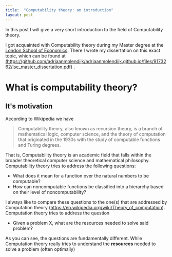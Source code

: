 ```yaml
---
title:  "Computability theory: an introduction"
layout: post
---
```


In this post I will give a very short introduction to the field of Computability theory.

I got acquainted with Computability theory during my Master degree at the [London School of Economics](https://www.lse.ac.uk/). There I wrote my dissertation on this exact topic, which can be found at [(https://github.com/adriaanmolendijk/adriaanmolendijk.github.io/files/9173262/lse_master_dissertation.pdf)
]((https://github.com/adriaanmolendijk/adriaanmolendijk.github.io/files/9173262/lse_master_dissertation.pdf)
).

# What is computability theory?

## It's motivation

According to Wikipedia we have

> Computability theory, also known as recursion theory, is a branch of mathematical logic, computer science, and the theory of computation that originated in the 1930s with the study of computable functions and Turing degrees.

That is, Computability theory is an academic field that falls within the broader theoretical computer science and mathematical philosophy. Computability theory tries to address the following questions:
- What does it mean for a function over the natural numbers to be computable?
- How can noncomputable functions be classified into a hierarchy based on their level of noncomputability?

I always like to compare these questions to the one(s) that are addressed by Computation theory (https://en.wikipedia.org/wiki/Theory_of_computation). Computation theory tries to address the question
- Given a problem X, what are the resources needed to solve said problem?

As you can see, the questions are fundamentally different. While Computation theory really tries to understand the **resources** needed to solve a problem (often optimally)
